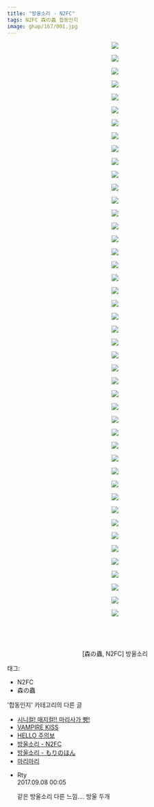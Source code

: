 ```yaml
---
title: "방울소리 - N2FC"
tags: N2FC 森の蟲 합동인지
image: ghap/167/001.jpg
---
```

<div class="article">
<p style="text-align: center; clear: none; float: none;"><img src="{{ site.nasurl }}/ghap/167/001.jpg"/></p>
<p style="text-align: center; clear: none; float: none;"><img src="{{ site.nasurl }}/ghap/167/002.jpg"/></p>
<p style="text-align: center; clear: none; float: none;"><img src="{{ site.nasurl }}/ghap/167/003.jpg"/></p>
<p style="text-align: center; clear: none; float: none;"><img src="{{ site.nasurl }}/ghap/167/004.jpg"/></p>
<p style="text-align: center; clear: none; float: none;"><img src="{{ site.nasurl }}/ghap/167/005.jpg"/></p>
<p style="text-align: center; clear: none; float: none;"><img src="{{ site.nasurl }}/ghap/167/006.jpg"/></p>
<p style="text-align: center; clear: none; float: none;"><img src="{{ site.nasurl }}/ghap/167/007.jpg"/></p>
<p style="text-align: center; clear: none; float: none;"><img src="{{ site.nasurl }}/ghap/167/008.jpg"/></p>
<p style="text-align: center; clear: none; float: none;"><img src="{{ site.nasurl }}/ghap/167/009.jpg"/></p>
<p style="text-align: center; clear: none; float: none;"><img src="{{ site.nasurl }}/ghap/167/010.jpg"/></p>
<p style="text-align: center; clear: none; float: none;"><img src="{{ site.nasurl }}/ghap/167/011.jpg"/></p>
<p style="text-align: center; clear: none; float: none;"><img src="{{ site.nasurl }}/ghap/167/012.jpg"/></p>
<p style="text-align: center; clear: none; float: none;"><img src="{{ site.nasurl }}/ghap/167/013.jpg"/></p>
<p style="text-align: center; clear: none; float: none;"><img src="{{ site.nasurl }}/ghap/167/014.jpg"/></p>
<p style="text-align: center; clear: none; float: none;"><img src="{{ site.nasurl }}/ghap/167/015.jpg"/></p>
<p style="text-align: center; clear: none; float: none;"><img src="{{ site.nasurl }}/ghap/167/016.jpg"/></p>
<p style="text-align: center; clear: none; float: none;"><img src="{{ site.nasurl }}/ghap/167/017.jpg"/></p>
<p style="text-align: center; clear: none; float: none;"><img src="{{ site.nasurl }}/ghap/167/018.jpg"/></p>
<p style="text-align: center; clear: none; float: none;"><img src="{{ site.nasurl }}/ghap/167/019.jpg"/></p>
<p style="text-align: center; clear: none; float: none;"><img src="{{ site.nasurl }}/ghap/167/020.jpg"/></p>
<p style="text-align: center; clear: none; float: none;"><img src="{{ site.nasurl }}/ghap/167/021.jpg"/></p>
<p style="text-align: center; clear: none; float: none;"><img src="{{ site.nasurl }}/ghap/167/022.jpg"/></p>
<p style="text-align: center; clear: none; float: none;"><img src="{{ site.nasurl }}/ghap/167/023.jpg"/></p>
<p style="text-align: center; clear: none; float: none;"><img src="{{ site.nasurl }}/ghap/167/024.jpg"/></p>
<p style="text-align: center; clear: none; float: none;"><img src="{{ site.nasurl }}/ghap/167/025.jpg"/></p>
<p style="text-align: center; clear: none; float: none;"><img src="{{ site.nasurl }}/ghap/167/026.jpg"/></p>
<p style="text-align: center; clear: none; float: none;"><img src="{{ site.nasurl }}/ghap/167/027.jpg"/></p>
<p style="text-align: center; clear: none; float: none;"><img src="{{ site.nasurl }}/ghap/167/028.jpg"/></p>
<p style="text-align: center; clear: none; float: none;"><img src="{{ site.nasurl }}/ghap/167/029.jpg"/></p>
<p style="text-align: center; clear: none; float: none;"><img src="{{ site.nasurl }}/ghap/167/030.jpg"/></p>
<p style="text-align: center; clear: none; float: none;"><img src="{{ site.nasurl }}/ghap/167/031.jpg"/></p>
<p style="text-align: center; clear: none; float: none;"><img src="{{ site.nasurl }}/ghap/167/032.jpg"/></p>
<p style="text-align: center; clear: none; float: none;"><img src="{{ site.nasurl }}/ghap/167/033.jpg"/></p>
<p style="text-align: center; clear: none; float: none;"><img src="{{ site.nasurl }}/ghap/167/034.jpg"/></p>
<p style="text-align: center; clear: none; float: none;"><img src="{{ site.nasurl }}/ghap/167/035.jpg"/></p>
<p style="text-align: center; clear: none; float: none;"><img src="{{ site.nasurl }}/ghap/167/036.jpg"/></p>
<p style="text-align: center; clear: none; float: none;"><img src="{{ site.nasurl }}/ghap/167/037.jpg"/></p>
<p style="text-align: center; clear: none; float: none;"><img src="{{ site.nasurl }}/ghap/167/038.jpg"/></p>
<p style="text-align: center; clear: none; float: none;"><img src="{{ site.nasurl }}/ghap/167/039.jpg"/></p>
<p style="text-align: center; clear: none; float: none;"><img src="{{ site.nasurl }}/ghap/167/040.jpg"/></p>
<p style="text-align: center; clear: none; float: none;"><img src="{{ site.nasurl }}/ghap/167/041.jpg"/></p>
<p style="text-align: center; clear: none; float: none;"><img src="{{ site.nasurl }}/ghap/167/042.jpg"/></p>
<p style="text-align: center; clear: none; float: none;"><img src="{{ site.nasurl }}/ghap/167/043.jpg"/></p>
<p style="text-align: center; clear: none; float: none;"><img src="{{ site.nasurl }}/ghap/167/044.jpg"/></p>
<p style="text-align: center; clear: none; float: none;"><img src="{{ site.nasurl }}/ghap/167/045.jpg"/></p>
<p><br/></p>
<p><br/></p>
<p style="text-align: center;"><span style="text-align: center;">[森の蟲, N2FC</span><span style="text-align: center;">] 방울소리</span></p>
</div><div class="tagTrail">
<p>태그: </p>
<ul>
<li>N2FC</li>
<li>森の蟲</li>
</ul>
</div><div class="another">
<p>'합동인지' 카테고리의 다른 글</p>
<ul>
<li><a href="/2016-06-19-ghap_280">시니컬! 매지컬!! 마리사가 빵!</a></li>
<li><a href="/2016-06-19-ghap_250">VAMPIRE KISS</a></li>
<li><a href="/2016-06-18-ghap_170">HELLO 주의보</a></li>
<li><a href="/2016-06-18-ghap_167">방울소리 - N2FC</a></li>
<li><a href="/2016-06-18-ghap_166">방울소리 - もりのほん</a></li>
<li><a href="/2016-06-16-ghap_35">마리마리</a></li>
</ul>
</div><div class="cb_module cb_fluid">
<div class="cb_wrt cb_profile">
<div class="comment">
<ul>
<li class="cb_thumb_off" id="comment15078465">
<div class="cb_comment_area">
<div class="cb_info_area">
<div class="cb_section">
<span class="cb_nick_name">Rty</span>
</div>
<div class="cb_section">
<span class="cb_date">2017.09.08 00:05 </span>
</div>
</div>
<div class="cb_dsc_comment">
<p class="cb_dsc">
											같은 방울소리 다른 느낌.... 방울 두개
										</p>
</div>
</div></li>
</ul>
</div>
</div><!-- commentList close -->
</div>